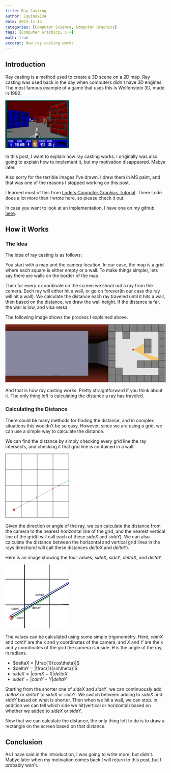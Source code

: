 ```yaml
---
title: Ray Casting
author: Equinox134
date: 2022-11-14
categories: [Computer Science, Computer Graphics]
tags: [Computer Graphics, C++]
math: true
excerpt: How ray casting works
---
```

## Introduction

Ray casting is a method used to create a 3D scene on a 2D map. Ray casting was used back in the day when computers didn't have 3D engines. The most famous example of a game that uses this is Wolfenstein 3D, made in 1992.

<img src="https://raw.githubusercontent.com/Equinox134/equinox134.github.io/master/assets/img/2022-11-14-Ray-Casting/wolfenstein3d.png" width="200">

In this post, I want to explain how ray casting works. I originally was also going to explain how to implement it, but my motivation disappeared. Mabye later.

Also sorry for the terrible images I've drawn. I drew them in MS paint, and that was one of the reasons I stopped working on this post.

I learned most of this from [Lode's Computer Graphics Tutorial][Lodeblog]. There Lode does a lot more than I wrote here, so please check it out.

In case you want to look at an implementation, I have one on my github [here][githublink].

## How it Works

### The Idea

The idea of ray casting is as follows:

You start with a map and the camera location. In our case, the map is a grid where each square is either empty or a wall. To make things simpler, lets say there are walls on the border of the map.

Then for every x coordinate on the screen we shoot out a ray from the camera. Each ray will either hit a wall, or go on forever(in our case the ray will hit a wall). We calculate the distance each ray traveled until it hits a wall, then based on the distance, we draw the wall height. If the distance is far, the wall is low, and visa versa.

The following image shows the process I explained above.

![Ray cast image][raycastdemoimage]

And that is how ray casting works. Pretty straightforward if you think about it. The only thing left is calculating the distance a ray has traveled.

### Calculating the Distance

There could be many methods for finding the distance, and in complex situations this wouldn't be so easy. However, since we are using a grid, we can use a simple way to calculate the distance.

We can find the distance by simply checking every grid line the ray intersects, and checking if that grid line is contained in a wall.

<img src="https://raw.githubusercontent.com/Equinox134/equinox134.github.io/master/assets/img/2022-11-14-Ray-Casting/grid%20intersection.png" width="200">

Given the direction or angle of the ray, we can calculate the distance from the camera to the nearest horizontal line of the grid, and the nearest vertical line of the grid(I will call each of these $sideX$ and $sideY$). We can also calculate the distance between the horizontal and vertical grid lines in the rays direction(I will call these distances $deltaX$ and $deltaY$).

Here is an image showing the four values; $sideX$, $sideY$, $deltaX$, and $deltaY$.

<img src="https://raw.githubusercontent.com/Equinox134/equinox134.github.io/master/assets/img/2022-11-14-Ray-Casting/variables.png" width="200">

The values can be calculated using some simple trigonometry. Here, $camX$ and $camY$ are the x and y coordinates of the camera, and $X$ and $Y$ are the x and y coordinates of the grid the camera is inside. $\theta$ is the angle of the ray, in radians.

* $deltaX = |\frac{1}{cos\theta}|$
* $deltaY = |\frac{1}{sin\theta}|$
* $sideX = |camX - X|deltaX$
* $sideY = |camY - Y|deltaY$

Starting from the shorter one of $sideX$ and $sideY$, we can continuously add $deltaX$ or $deltaY$ to $sideX$ or $sideY$. We switch between adding to $sideX$ and $sideY$ based on what is shorter. Then when we hit a wall, we can stop. In addition we can tell which side we hit(vertical or horizontal) based on whether we added to $sideX$ or $sideY$.

Now that we can calculate the distance, the only thing left to do is to draw a rectangle on the screen based on that distance.

## Conclusion

As I have said in the introduction, I was going to write more, but didn't. Mabye later when my motivation comes back I will return to this post, but I probably won't.

[Lodeblog]: https://lodev.org/cgtutor/raycasting.html
[githublink]: https://github.com/Equinox134/C-Bitmap-Raycaster

[wolfenstein3d]: https://raw.githubusercontent.com/Equinox134/equinox134.github.io/master/assets/img/2022-11-14-Ray-Casting/wolfenstein3d.png
[raycastdemoimage]: https://raw.githubusercontent.com/Equinox134/equinox134.github.io/master/assets/img/2022-11-14-Ray-Casting/Simple_raycasting_with_fisheye_correction.gif
[gridrayimage]: https://raw.githubusercontent.com/Equinox134/equinox134.github.io/master/assets/img/2022-11-14-Ray-Casting/grid%20intersection.png
[varimage]: https://raw.githubusercontent.com/Equinox134/equinox134.github.io/master/assets/img/2022-11-14-Ray-Casting/variables.png
